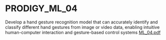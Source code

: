 # PRODIGY_ML_04
Develop a hand gesture recognition model that can accurately identify and classify different hand gestures from image or video data, enabling intuitive human-computer interaction and gesture-based control systems
[ML_04.pdf](https://github.com/HaripriyaR02/PRODIGY_ML_04/files/14623989/ML_04.pdf)
